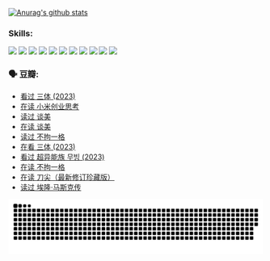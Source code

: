 
[![Anurag's github stats](https://github-readme-stats.vercel.app/api?username=w940853815)](https://github.com/anuraghazra/github-readme-stats)

### Skills:

<code><img height="32" src="https://cdn.jsdelivr.net/npm/simple-icons@v5/icons/python.svg"></code>
<code><img height="32" src="https://cdn.jsdelivr.net/npm/simple-icons@v5/icons/javascript.svg"></code>
<code><img height="32" src="https://cdn.jsdelivr.net/npm/simple-icons@v5/icons/django.svg"></code>
<code><img height="32" src="https://cdn.jsdelivr.net/npm/simple-icons@v5/icons/flask.svg"></code>
<code><img height="32" src="https://cdn.jsdelivr.net/npm/simple-icons@v5/icons/vuetify.svg"></code>
<code><img height="32" src="https://cdn.jsdelivr.net/npm/simple-icons@v5/icons/git.svg"></code>
<code><img height="32" src="https://cdn.jsdelivr.net/npm/simple-icons@v5/icons/docker.svg"></code>
<code><img height="32" src="https://cdn.jsdelivr.net/npm/simple-icons@v5/icons/postgresql.svg"></code>
<code><img height="32" src="https://cdn.jsdelivr.net/npm/simple-icons@v5/icons/elasticsearch.svg"></code>
<code><img height="32" src="https://cdn.jsdelivr.net/npm/simple-icons@v5/icons/macos.svg"></code>
<code><img height="32" src="https://cdn.jsdelivr.net/npm/simple-icons@v5/icons/linux.svg"></code>

### 🗣 豆瓣:

<!-- DOUBAN-ACTIVITIES:START -->
- [看过 三体‎ (2023)](https://www.douban.com/people/136069238/status/4574263039/?_i=12729830)
- [在读 小米创业思考](https://www.douban.com/people/136069238/status/4572047905/?_i=12729830)
- [读过 谈美](https://www.douban.com/people/136069238/status/4572047629/?_i=12729830)
- [在读 谈美](https://www.douban.com/people/136069238/status/4560861771/?_i=12729830)
- [读过 不拘一格](https://www.douban.com/people/136069238/status/4560861445/?_i=12729830)
- [在看 三体‎ (2023)](https://www.douban.com/people/136069238/status/4558185093/?_i=12729830)
- [看过 超异能族 무빙‎ (2023)](https://www.douban.com/people/136069238/status/4556824186/?_i=12729830)
- [在读 不拘一格](https://www.douban.com/people/136069238/status/4541712161/?_i=12729830)
- [在读 刀尖（最新修订珍藏版）](https://www.douban.com/people/136069238/status/4541711339/?_i=12729830)
- [读过 埃隆·马斯克传](https://www.douban.com/people/136069238/status/4541710351/?_i=12729830)
<!-- DOUBAN-ACTIVITIES:END -->


![Snake animation](https://raw.githubusercontent.com/w940853815/w940853815/output/github-contribution-grid-snake.svg)

<!--
**w940853815/w940853815** is a ✨ _special_ ✨ repository because its `README.md` (this file) appears on your GitHub profile.

Here are some ideas to get you started:

- 🔭 I’m currently working on ...
- 🌱 I’m currently learning ...
- 👯 I’m looking to collaborate on ...
- 🤔 I’m looking for help with ...
- 💬 Ask me about ...
- 📫 How to reach me: ...
- 😄 Pronouns: ...
- ⚡ Fun fact: ...
-->
